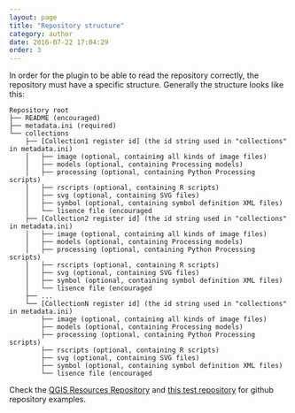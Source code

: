 ```yaml
---
layout: page
title: "Repository structure"
category: author
date: 2016-07-22 17:04:29
order: 3
---
```


In order for the plugin to be able to read the repository correctly, the 
repository must have a specific structure. Generally the structure looks like
this:

    Repository root
    ├── README (encouraged)
    ├── metadata.ini (required)
    └── collections
        ├── [Collection1 register id] (the id string used in "collections" in metadata.ini)
        │   ├── image (optional, containing all kinds of image files)
        │   ├── models (optional, containing Processing models)
        │   ├── processing (optional, containing Python Processing scripts)
        │   ├── rscripts (optional, containing R scripts)
        │   ├── svg (optional, containing SVG files)
        │   ├── symbol (optional, containing symbol definition XML files)
        │   └── lisence file (encouraged
        ├── [Collection2 register id] (the id string used in "collections" in metadata.ini)
        │   ├── image (optional, containing all kinds of image files)
        │   ├── models (optional, containing Processing models)
        │   ├── processing (optional, containing Python Processing scripts)
        │   ├── rscripts (optional, containing R scripts)
        │   ├── svg (optional, containing SVG files)
        │   ├── symbol (optional, containing symbol definition XML files)
        │   └── lisence file (encouraged
        ├── ...
        └── [CollectionN register id] (the id string used in "collections" in metadata.ini)
            ├── image (optional, containing all kinds of image files)
            ├── models (optional, containing Processing models)
            ├── processing (optional, containing Python Processing scripts)
            ├── rscripts (optional, containing R scripts)
            ├── svg (optional, containing SVG files)
            ├── symbol (optional, containing symbol definition XML files)
            └── lisence file (encouraged
        
Check the
[QGIS Resources Repository](https://github.com/QGIS/QGIS-Resources) and
[this test repository](https://github.com/akbargumbira/qgis_resources_data/)
for github repository examples.

              
              
               
                
